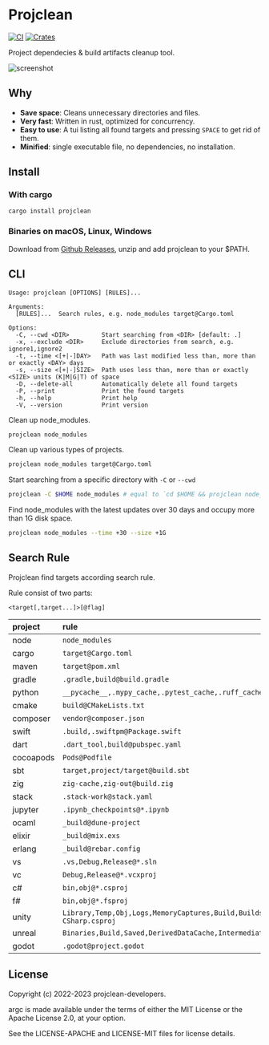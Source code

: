 # Projclean

[![CI](https://github.com/sigoden/projclean/actions/workflows/ci.yaml/badge.svg)](https://github.com/sigoden/projclean/actions/workflows/ci.yaml)
[![Crates](https://img.shields.io/crates/v/projclean.svg)](https://crates.io/crates/projclean)

Project dependecies & build artifacts cleanup tool.

![screenshot](https://github.com/sigoden/projclean/assets/4012553/a875c5f2-e87e-4b74-a48e-3636024d31eb)

## Why

- **Save space**: Cleans unnecessary directories and files.
- **Very fast**: Written in rust, optimized for concurrency.
- **Easy to use**: A tui listing all found targets and pressing `SPACE` to get rid of them.
- **Minified**: single executable file, no dependencies, no installation.

## Install

### With cargo

```
cargo install projclean
```

### Binaries on macOS, Linux, Windows

Download from [Github Releases](https://github.com/sigoden/projclean/releases), unzip and add projclean to your $PATH.

## CLI

```
Usage: projclean [OPTIONS] [RULES]...

Arguments:
  [RULES]...  Search rules, e.g. node_modules target@Cargo.toml

Options:
  -C, --cwd <DIR>         Start searching from <DIR> [default: .]
  -x, --exclude <DIR>     Exclude directories from search, e.g. ignore1,ignore2
  -t, --time <[+|-]DAY>   Path was last modified less than, more than or exactly <DAY> days
  -s, --size <[+|-]SIZE>  Path uses less than, more than or exactly <SIZE> units (K|M|G|T) of space
  -D, --delete-all        Automatically delete all found targets
  -P, --print             Print the found targets
  -h, --help              Print help
  -V, --version           Print version
```

Clean up node_modules.

```sh
projclean node_modules
```

Clean up various types of projects.

```sh
projclean node_modules target@Cargo.toml
```

Start searching from a specific directory with `-C` or `--cwd`

```sh
projclean -C $HOME node_modules # equal to `cd $HOME && projclean node_modules`
```

Find node_modules with the latest updates over 30 days and occupy more than 1G disk space.
```sh
projclean node_modules --time +30 --size +1G
```

## Search Rule

Projclean find targets according search rule.

Rule consist of two parts:

```
<target[,target...]>[@flag]
```

| project   | rule                                                                       |
| :-------- | :------------------------------------------------------------------------- |
| node      | `node_modules`                                                             |
| cargo     | `target@Cargo.toml`                                                        |
| maven     | `target@pom.xml`                                                           |
| gradle    | `.gradle,build@build.gradle`                                               |
| python    | `__pycache__,.mypy_cache,.pytest_cache,.ruff_cache,.tox@*.py`              |
| cmake     | `build@CMakeLists.txt`                                                     |
| composer  | `vendor@composer.json`                                                     |
| swift     | `.build,.swiftpm@Package.swift`                                            |
| dart      | `.dart_tool,build@pubspec.yaml`                                            |
| cocoapods | `Pods@Podfile`                                                             |
| sbt       | `target,project/target@build.sbt`                                          |
| zig       | `zig-cache,zig-out@build.zig`                                              |
| stack     | `.stack-work@stack.yaml`                                                   |
| jupyter   | `.ipynb_checkpoints@*.ipynb`                                               |
| ocaml     | `_build@dune-project`                                                      |
| elixir    | `_build@mix.exs`                                                           |
| erlang    | `_build@rebar.config`                                                      |
| vs        | `.vs,Debug,Release@*.sln`                                                  |
| vc        | `Debug,Release@*.vcxproj`                                                  |
| c#        | `bin,obj@*.csproj`                                                         |
| f#        | `bin,obj@*.fsproj`                                                         |
| unity     | `Library,Temp,Obj,Logs,MemoryCaptures,Build,Builds@Assembly-CSharp.csproj` |
| unreal    | `Binaries,Build,Saved,DerivedDataCache,Intermediate@*.uproject`            |
| godot     | `.godot@project.godot`                                                     |

## License

Copyright (c) 2022-2023 projclean-developers.

argc is made available under the terms of either the MIT License or the Apache License 2.0, at your option.

See the LICENSE-APACHE and LICENSE-MIT files for license details.